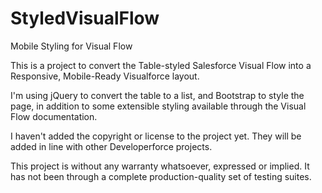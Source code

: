 StyledVisualFlow
================

Mobile Styling for Visual Flow

This is a project to convert the Table-styled Salesforce Visual Flow into a Responsive, Mobile-Ready Visualforce layout.

I'm using jQuery to convert the table to a list, and Bootstrap to style the page, in addition to some extensible styling available through the Visual Flow documentation.

I haven't added the copyright or license to the project yet. They will be added in line with other Developerforce projects.

This project is without any warranty whatsoever, expressed or implied. It has not been through a complete production-quality set of testing suites. 
